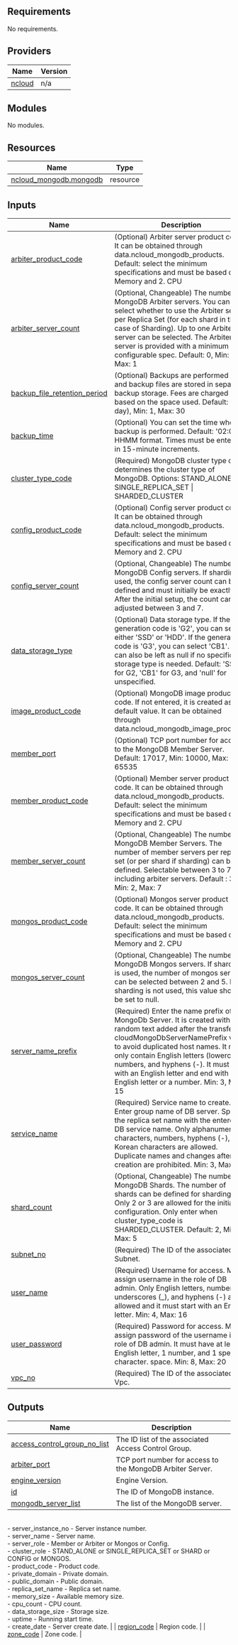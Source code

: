 <!-- BEGIN_TF_DOCS -->
## Requirements

No requirements.

## Providers

| Name | Version |
|------|---------|
| <a name="provider_ncloud"></a> [ncloud](#provider\_ncloud) | n/a |

## Modules

No modules.

## Resources

| Name | Type |
|------|------|
| [ncloud_mongodb.mongodb](https://registry.terraform.io/providers/hashicorp/ncloud/latest/docs/resources/mongodb) | resource |

## Inputs

| Name | Description | Type | Default | Required |
|------|-------------|------|---------|:--------:|
| <a name="input_arbiter_product_code"></a> [arbiter\_product\_code](#input\_arbiter\_product\_code) | (Optional) Arbiter server product code. It can be obtained through data.ncloud\_mongodb\_products. Default: select the minimum specifications and must be based on 1. Memory and 2. CPU | `string` | `null` | no |
| <a name="input_arbiter_server_count"></a> [arbiter\_server\_count](#input\_arbiter\_server\_count) | (Optional, Changeable) The number of MongoDB Arbiter servers. You can select whether to use the Arbiter server per Replica Set (for each shard in the case of Sharding). Up to one Arbiter server can be selected. The Arbiter server is provided with a minimum configurable spec. Default: 0, Min: 0, Max: 1 | `number` | `0` | no |
| <a name="input_backup_file_retention_period"></a> [backup\_file\_retention\_period](#input\_backup\_file\_retention\_period) | (Optional) Backups are performed daily and backup files are stored in separate backup storage. Fees are charged based on the space used. Default: 1(1 day), Min: 1, Max: 30 | `number` | `1` | no |
| <a name="input_backup_time"></a> [backup\_time](#input\_backup\_time) | (Optional) You can set the time when backup is performed. Default: '02:00' in HHMM format. Times must be entered in 15-minute increments. | `string` | `"02:00"` | no |
| <a name="input_cluster_type_code"></a> [cluster\_type\_code](#input\_cluster\_type\_code) | (Required) MongoDB cluster type code determines the cluster type of MongoDB. Options: STAND\_ALONE \| SINGLE\_REPLICA\_SET \| SHARDED\_CLUSTER | `string` | n/a | yes |
| <a name="input_config_product_code"></a> [config\_product\_code](#input\_config\_product\_code) | (Optional) Config server product code. It can be obtained through data.ncloud\_mongodb\_products. Default: select the minimum specifications and must be based on 1. Memory and 2. CPU | `string` | `null` | no |
| <a name="input_config_server_count"></a> [config\_server\_count](#input\_config\_server\_count) | (Optional, Changeable) The number of MongoDB Config servers. If sharding is used, the config server count can be defined and must initially be exactly 3. After the initial setup, the count can be adjusted between 3 and 7. | `number` | `null` | no |
| <a name="input_data_storage_type"></a> [data\_storage\_type](#input\_data\_storage\_type) | (Optional) Data storage type. If the generation code is 'G2', you can select either 'SSD' or 'HDD'. If the generation code is 'G3', you can select 'CB1'. It can also be left as null if no specific storage type is needed. Default: 'SSD' for G2, 'CB1' for G3, and 'null' for unspecified. | `string` | `null` | no |
| <a name="input_image_product_code"></a> [image\_product\_code](#input\_image\_product\_code) | (Optional) MongoDB image product code. If not entered, it is created as a default value. It can be obtained through data.ncloud\_mongodb\_image\_products. | `string` | `null` | no |
| <a name="input_member_port"></a> [member\_port](#input\_member\_port) | (Optional) TCP port number for access to the MongoDB Member Server. Default: 17017, Min: 10000, Max: 65535 | `number` | `17017` | no |
| <a name="input_member_product_code"></a> [member\_product\_code](#input\_member\_product\_code) | (Optional) Member server product code. It can be obtained through data.ncloud\_mongodb\_products. Default: select the minimum specifications and must be based on 1. Memory and 2. CPU | `string` | `null` | no |
| <a name="input_member_server_count"></a> [member\_server\_count](#input\_member\_server\_count) | (Optional, Changeable) The number of MongoDB Member Servers. The number of member servers per replica set (or per shard if sharding) can be defined. Selectable between 3 to 7, including arbiter servers. Default : 3, Min: 2, Max: 7 | `number` | `3` | no |
| <a name="input_mongos_product_code"></a> [mongos\_product\_code](#input\_mongos\_product\_code) | (Optional) Mongos server product code. It can be obtained through data.ncloud\_mongodb\_products. Default: select the minimum specifications and must be based on 1. Memory and 2. CPU | `string` | `null` | no |
| <a name="input_mongos_server_count"></a> [mongos\_server\_count](#input\_mongos\_server\_count) | (Optional, Changeable) The number of MongoDB Mongos servers. If sharding is used, the number of mongos servers can be selected between 2 and 5. If sharding is not used, this value should be set to null. | `number` | `null` | no |
| <a name="input_server_name_prefix"></a> [server\_name\_prefix](#input\_server\_name\_prefix) | (Required) Enter the name prefix of the MongoDb Server. It is created with random text added after the transferred cloudMongoDbServerNamePrefix value to avoid duplicated host names. It must only contain English letters (lowercase), numbers, and hyphens (-). It must start with an English letter and end with an English letter or a number. Min: 3, Max: 15 | `string` | n/a | yes |
| <a name="input_service_name"></a> [service\_name](#input\_service\_name) | (Required) Service name to create. Enter group name of DB server. Specify the replica set name with the entered DB service name. Only alphanumeric characters, numbers, hyphens (-), and Korean characters are allowed. Duplicate names and changes after creation are prohibited. Min: 3, Max: 15 | `string` | n/a | yes |
| <a name="input_shard_count"></a> [shard\_count](#input\_shard\_count) | (Optional, Changeable) The number of MongoDB Shards. The number of shards can be defined for sharding. Only 2 or 3 are allowed for the initial configuration. Only enter when cluster\_type\_code is SHARDED\_CLUSTER. Default: 2, Min: 2, Max: 5 | `number` | `null` | no |
| <a name="input_subnet_no"></a> [subnet\_no](#input\_subnet\_no) | (Required) The ID of the associated Subnet. | `string` | n/a | yes |
| <a name="input_user_name"></a> [user\_name](#input\_user\_name) | (Required) Username for access. Must assign username in the role of DB admin. Only English letters, numbers, underscores (\_), and hyphens (-) are allowed and it must start with an English letter. Min: 4, Max: 16 | `string` | n/a | yes |
| <a name="input_user_password"></a> [user\_password](#input\_user\_password) | (Required) Password for access. Must assign password of the username in the role of DB admin. It must have at least 1 English letter, 1 number, and 1 special character.  space. Min: 8, Max: 20 | `string` | n/a | yes |
| <a name="input_vpc_no"></a> [vpc\_no](#input\_vpc\_no) | (Required) The ID of the associated Vpc. | `string` | n/a | yes |

## Outputs

| Name | Description |
|------|-------------|
| <a name="output_access_control_group_no_list"></a> [access\_control\_group\_no\_list](#output\_access\_control\_group\_no\_list) | The ID list of the associated Access Control Group. |
| <a name="output_arbiter_port"></a> [arbiter\_port](#output\_arbiter\_port) | TCP port number for access to the MongoDB Arbiter Server. |
| <a name="output_engine_version"></a> [engine\_version](#output\_engine\_version) | Engine Version. |
| <a name="output_id"></a> [id](#output\_id) | The ID of MongoDB instance. |
| <a name="output_mongodb_server_list"></a> [mongodb\_server\_list](#output\_mongodb\_server\_list) | The list of the MongoDB server.<br>- server\_instance\_no - Server instance number.<br>- server\_name - Server name.<br>- server\_role - Member or Arbiter or Mongos or Config.<br>- cluster\_role - STAND\_ALONE or SINGLE\_REPLICA\_SET or SHARD or CONFIG or MONGOS.<br>- product\_code - Product code.<br>- private\_domain - Private domain.<br>- public\_domain - Public domain.<br>- replica\_set\_name - Replica set name.<br>- memory\_size - Available memory size.<br>- cpu\_count - CPU count.<br>- data\_storage\_size - Storage size.<br>- uptime - Running start time.<br>- create\_date - Server create date. |
| <a name="output_region_code"></a> [region\_code](#output\_region\_code) | Region code. |
| <a name="output_zone_code"></a> [zone\_code](#output\_zone\_code) | Zone code. |
<!-- END_TF_DOCS -->